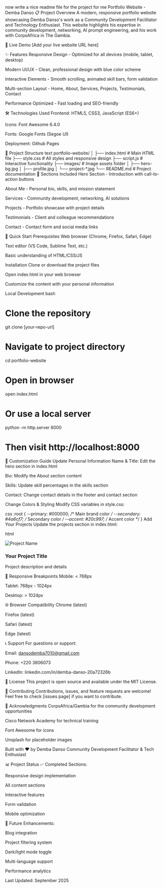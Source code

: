 now write a nice readme file for the project for me
Portfolio Website - Demba Danso
📋 Project Overview
A modern, responsive portfolio website showcasing Demba Danso's work as a Community Development Facilitator and Technology Enthusiast. This website highlights his expertise in community development, networking, AI prompt engineering, and his work with CorpsAfrica in The Gambia.

🚀 Live Demo
[Add your live website URL here]

✨ Features
Responsive Design - Optimized for all devices (mobile, tablet, desktop)

Modern UI/UX - Clean, professional design with blue color scheme

Interactive Elements - Smooth scrolling, animated skill bars, form validation

Multi-section Layout - Home, About, Services, Projects, Testimonials, Contact

Performance Optimized - Fast loading and SEO-friendly

🛠️ Technologies Used
Frontend: HTML5, CSS3, JavaScript (ES6+)

Icons: Font Awesome 6.4.0

Fonts: Google Fonts (Segoe UI)

Deployment: Github Pages

📁 Project Structure
text
portfolio-website/
│
├── index.html          # Main HTML file
├── style.css           # All styles and responsive design
├── script.js           # Interactive functionality
├── images/             # Image assets folder
│   ├── hero-bg.jpg
│   ├── profile.jpg
│   └── project-*.jpg
└── README.md           # Project documentation
🎯 Sections Included
Hero Section - Introduction with call-to-action buttons

About Me - Personal bio, skills, and mission statement

Services - Community development, networking, AI solutions

Projects - Portfolio showcase with project details

Testimonials - Client and colleague recommendations

Contact - Contact form and social media links

🚀 Quick Start
Prerequisites
Web browser (Chrome, Firefox, Safari, Edge)

Text editor (VS Code, Sublime Text, etc.)

Basic understanding of HTML/CSS/JS

Installation
Clone or download the project files

Open index.html in your web browser

Customize the content with your personal information

Local Development
bash
# Clone the repository
git clone [your-repo-url]

# Navigate to project directory
cd portfolio-website

# Open in browser
open index.html

# Or use a local server
python -m http.server 8000
# Then visit http://localhost:8000
🎨 Customization Guide
Update Personal Information
Name & Title: Edit the hero section in index.html

Bio: Modify the About section content

Skills: Update skill percentages in the skills section

Contact: Change contact details in the footer and contact section

Change Colors & Styling
Modify CSS variables in style.css:

css
:root {
    --primary: #000000;      /* Main brand color */
    --secondary: #4a6cf7;    /* Secondary color */
    --accent: #20c997;       /* Accent color */
}
Add Your Projects
Update the projects section in index.html:

html
<div class="project-card">
    <div class="project-image">
        <img src="images/your-project.jpg" alt="Project Name">
    </div>
    <div class="project-info">
        <h3>Your Project Title</h3>
        <p>Project description and details</p>
    </div>
</div>
📱 Responsive Breakpoints
Mobile: < 768px

Tablet: 768px - 1024px

Desktop: > 1024px

🌐 Browser Compatibility
Chrome (latest)

Firefox (latest)

Safari (latest)

Edge (latest)

📞 Support
For questions or support:

Email: dansodemba7010@gmail.com

Phone: +220 3806073

LinkedIn: linkedin.com/in/demba-danso-20a72326b

📄 License
This project is open source and available under the MIT License.

🤝 Contributing
Contributions, issues, and feature requests are welcome! Feel free to check [issues page] if you want to contribute.

🙏 Acknowledgments
CorpsAfrica/Gambia for the community development opportunities

Cisco Network Academy for technical training

Font Awesome for icons

Unsplash for placeholder images

Built with ❤️ by Demba Danso
Community Development Facilitator & Tech Enthusiast

📊 Project Status
✅ Completed Sections:

Responsive design implementation

All content sections

Interactive features

Form validation

Mobile optimization

🔧 Future Enhancements:

Blog integration

Project filtering system

Dark/light mode toggle

Multi-language support

Performance analytics

Last Updated: September 2025

